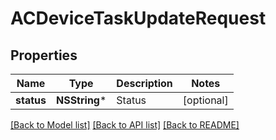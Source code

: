 # ACDeviceTaskUpdateRequest

## Properties
Name | Type | Description | Notes
------------ | ------------- | ------------- | -------------
**status** | **NSString*** | Status | [optional] 

[[Back to Model list]](../README.md#documentation-for-models) [[Back to API list]](../README.md#documentation-for-api-endpoints) [[Back to README]](../README.md)


